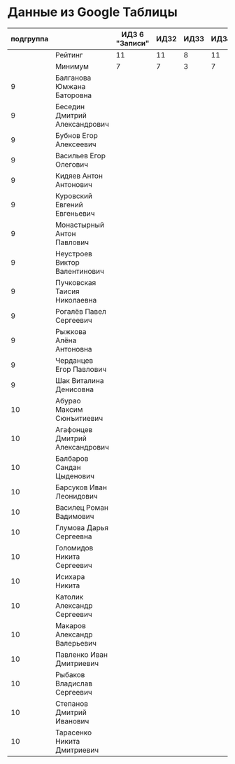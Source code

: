 # Данные из Google Таблицы

| подгруппа |  | ИДЗ 6 "Записи" | ИДЗ2 | ИДЗ3 | ИДЗ4 | ИДЗ |
| --- | --- | --- | --- | --- | --- | --- |
|  | Рейтинг | 11 | 11 | 8 | 11 | 41 |
|  | Минимум | 7 | 7 | 3 | 7 | 24 |
| 9 | Балганова Юмжана Баторовна |  |  |  |  |  |
| 9 | Беседин Дмитрий Александрович |  |  |  |  |  |
| 9 | Бубнов Егор Алексеевич |  |  |  |  |  |
| 9 | Васильев Егор Олегович |  |  |  |  |  |
| 9 | Кидяев Антон Антонович |  |  |  |  |  |
| 9 | Куровский Евгений Евгеньевич |  |  |  |  |  |
| 9 | Монастырный Антон Павлович |  |  |  |  |  |
| 9 | Неустроев Виктор Валентинович |  |  |  |  |  |
| 9 | Пучковская Таисия Николаевна |  |  |  |  |  |
| 9 | Рогалёв Павел Сергеевич |  |  |  |  |  |
| 9 | Рыжкова Алёна Антоновна |  |  |  |  |  |
| 9 | Черданцев Егор Павлович |  |  |  |  |  |
| 9 | Шак Виталина Денисовна |  |  |  |  |  |
| 10 | Абурао Максим Сюнъитиевич |  |  |  |  |  |
| 10 | Агафонцев Дмитрий Александрович |  |  |  |  |  |
| 10 | Балбаров Сандан Цыденович |  |  |  |  |  |
| 10 | Барсуков Иван Леонидович |  |  |  |  |  |
| 10 | Василец Роман Вадимович |  |  |  |  |  |
| 10 | Глумова Дарья Сергеевна |  |  |  |  |  |
| 10 | Голомидов Никита Сергеевич |  |  |  |  |  |
| 10 | Исихара Никита |  |  |  |  |  |
| 10 | Католик Александр Сергеевич |  |  |  |  |  |
| 10 | Макаров Александр Валерьевич |  |  |  |  |  |
| 10 | Павленко Иван Дмитриевич |  |  |  |  |  |
| 10 | Рыбаков Владислав Сергеевич |  |  |  |  |  |
| 10 | Степанов Дмитрий Иванович |  |  |  |  |  |
| 10 | Тарасенко Никита Дмитриевич |  |  |  |  |  |
